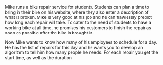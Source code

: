 Mike runs a bike repair service for students. Students can plan a time to bring in their bike on his website, where they also enter a description of what is broken. Mike is very good at his job and he can flawlessly predict how long each repair will take. To cater to the need of students to have a working bike at all time, he promises his customers to finish the repair as soon as possible after the bike is brought in.

Now Mike wants to know how many of his employees to schedule for a day. He has the list of repairs for this day and he wants you to develop an algorithm to tell him how many people he needs. For each repair you get the start time, as well as the duration.
